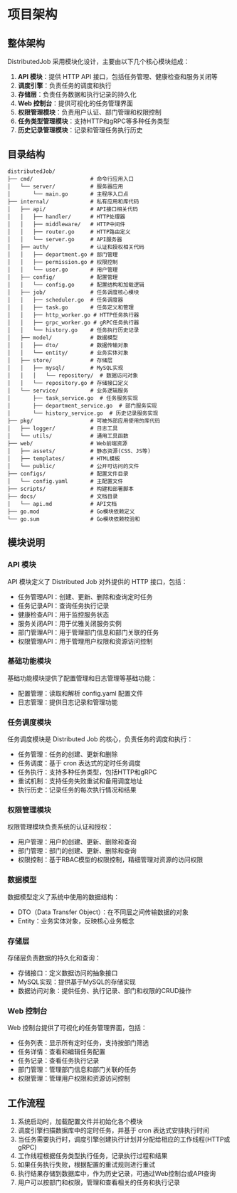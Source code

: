 # 项目架构

## 整体架构

DistributedJob 采用模块化设计，主要由以下几个核心模块组成：

1. **API 模块**：提供 HTTP API 接口，包括任务管理、健康检查和服务关闭等
2. **调度引擎**：负责任务的调度和执行
3. **存储层**：负责任务数据和执行记录的持久化
4. **Web 控制台**：提供可视化的任务管理界面
5. **权限管理模块**：负责用户认证、部门管理和权限控制
6. **任务类型管理模块**：支持HTTP和gRPC等多种任务类型
7. **历史记录管理模块**：记录和管理任务执行历史

## 目录结构

```
distributedJob/
├── cmd/                  # 命令行应用入口
│   └── server/           # 服务器应用
│       └── main.go       # 主程序入口点
├── internal/             # 私有应用和库代码
│   ├── api/              # API接口相关代码
│   │   ├── handler/      # HTTP处理器
│   │   ├── middleware/   # HTTP中间件
│   │   ├── router.go     # HTTP路由定义
│   │   └── server.go     # API服务器
│   ├── auth/             # 认证和授权相关代码
│   │   ├── department.go # 部门管理
│   │   ├── permission.go # 权限控制
│   │   └── user.go       # 用户管理
│   ├── config/           # 配置管理
│   │   └── config.go     # 配置结构和加载逻辑
│   ├── job/              # 任务调度核心模块
│   │   ├── scheduler.go  # 任务调度器
│   │   ├── task.go       # 任务定义和管理
│   │   ├── http_worker.go # HTTP任务执行器
│   │   ├── grpc_worker.go # gRPC任务执行器
│   │   └── history.go    # 任务执行历史记录
│   ├── model/            # 数据模型
│   │   ├── dto/          # 数据传输对象
│   │   └── entity/       # 业务实体对象
│   ├── store/            # 存储层
│   │   ├── mysql/        # MySQL实现
│   │   │   └── repository/  # 数据访问对象
│   │   └── repository.go # 存储接口定义
│   └── service/          # 业务逻辑服务
│       ├── task_service.go  # 任务服务实现
│       ├── department_service.go  # 部门服务实现
│       └── history_service.go  # 历史记录服务实现
├── pkg/                  # 可被外部应用使用的库代码
│   ├── logger/           # 日志工具
│   └── utils/            # 通用工具函数
├── web/                  # Web前端资源
│   ├── assets/           # 静态资源(CSS、JS等)
│   ├── templates/        # HTML模板
│   └── public/           # 公开可访问的文件
├── configs/              # 配置文件目录
│   └── config.yaml       # 主配置文件
├── scripts/              # 构建和部署脚本
├── docs/                 # 文档目录
│   └── api.md            # API文档
├── go.mod                # Go模块依赖定义
└── go.sum                # Go模块依赖校验和
```

## 模块说明

### API 模块

API 模块定义了 Distributed Job 对外提供的 HTTP 接口，包括：

- 任务管理API：创建、更新、删除和查询定时任务
- 任务记录API：查询任务执行记录
- 健康检查API：用于监控服务状态
- 服务关闭API：用于优雅关闭服务实例
- 部门管理API：用于管理部门信息和部门关联的任务
- 权限管理API：用于管理用户权限和资源访问控制

### 基础功能模块

基础功能模块提供了配置管理和日志管理等基础功能：

- 配置管理：读取和解析 config.yaml 配置文件
- 日志管理：提供日志记录和管理功能

### 任务调度模块

任务调度模块是 Distributed Job 的核心，负责任务的调度和执行：

- 任务管理：任务的创建、更新和删除
- 任务调度：基于 cron 表达式的定时任务调度
- 任务执行：支持多种任务类型，包括HTTP和gRPC
- 重试机制：支持任务失败重试和备用调度地址
- 执行历史：记录任务的每次执行情况和结果

### 权限管理模块

权限管理模块负责系统的认证和授权：

- 用户管理：用户的创建、更新、删除和查询
- 部门管理：部门的创建、更新、删除和查询
- 权限控制：基于RBAC模型的权限控制，精细管理对资源的访问权限

### 数据模型

数据模型定义了系统中使用的数据结构：

- DTO（Data Transfer Object）：在不同层之间传输数据的对象
- Entity：业务实体对象，反映核心业务概念

### 存储层

存储层负责数据的持久化和查询：

- 存储接口：定义数据访问的抽象接口
- MySQL实现：提供基于MySQL的存储实现
- 数据访问对象：提供任务、执行记录、部门和权限的CRUD操作

### Web 控制台

Web 控制台提供了可视化的任务管理界面，包括：

- 任务列表：显示所有定时任务，支持按部门筛选
- 任务详情：查看和编辑任务配置
- 任务记录：查看任务执行记录
- 部门管理：管理部门信息和部门关联的任务
- 权限管理：管理用户权限和资源访问控制

## 工作流程

1. 系统启动时，加载配置文件并初始化各个模块
2. 调度引擎扫描数据库中的定时任务，并基于 cron 表达式安排执行时间
3. 当任务需要执行时，调度引擎创建执行计划并分配给相应的工作线程(HTTP或gRPC)
4. 工作线程根据任务类型执行任务，记录执行过程和结果
5. 如果任务执行失败，根据配置的重试规则进行重试
6. 执行结果存储到数据库中，作为历史记录，可通过Web控制台或API查询
7. 用户可以按部门和权限，管理和查看相关的任务和执行记录
